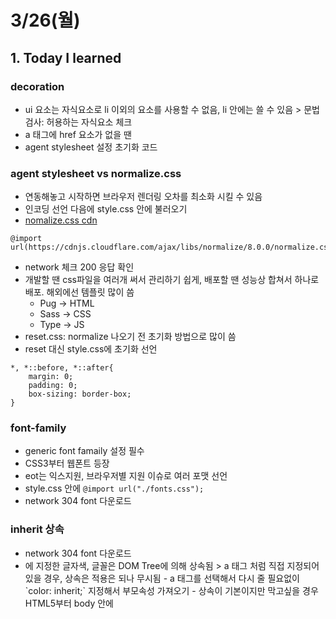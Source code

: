 # 3/26(월)

## 1. Today I learned

### decoration
- ui 요소는 자식요소로 li 이외의 요소를 사용할 수 없음, li 안에는 쓸 수 있음 > 문법검사: 허용하는 자식요소 체크
- a 태그에 href 요소가 없을 땐 
- agent stylesheet 설정 초기화 코드

### agent stylesheet vs normalize.css
- 연동해놓고 시작하면 브라우저 렌더링 오차를 최소화 시킬 수 있음
- 인코딩 선언 다음에 style.css 안에 불러오기
- [nomalize.css cdn](https://cdnjs.com/libraries/normalize)
```
@import url(https://cdnjs.cloudflare.com/ajax/libs/normalize/8.0.0/normalize.css);
```
- network 체크 200 응답 확인
- 개발할 땐 css파일을 여러개 써서 관리하기 쉽게, 배포할 땐 성능상 합쳐서 하나로 배포. 해외에선 템플릿 많이 씀 
  - Pug -> HTML
  - Sass -> CSS
  - Type -> JS 
- reset.css: normalize 나오기 전 초기화 방법으로 많이 씀
- reset 대신 style.css에 초기화 선언
```
*, *::before, *::after{
    margin: 0;
    padding: 0;
    box-sizing: border-box;
}
```

### font-family
- generic font famaily 설정 필수
- CSS3부터 웹폰트 등장
- eot는 익스지원, 브라우저별 지원 이슈로 여러 포맷 선언
- style.css 안에 `@import url("./fonts.css");` 
- network 304 font 다운로드 

### inherit 상속
- network 304 font 다운로드
- <body>에 지정한 글자색, 글꼴은 DOM Tree에 의해 상속됨 > a 태그 처럼 직접 지정되어 있을 경우, 상속은 적용은 되나 무시됨
  - a 태그를 선택해서 다시 줄 필요없이 `color: inherit;` 지정해서 부모속성 가져오기
  - 상속이 기본이지만 막고싶을 경우 HTML5부터 body 안에 <script> 쓰기 시작

### 숨김 콘텐츠 (legend 요소)
  - 브라우저별 오차 큼 > 주로 숨김
  - `display: none;` > 권장하지 않음, 대부분의 음성 브라우저에서 읽히지 않음
  - `visibility: hidden;` > 권장하지 않음
  - 박스크기 조절해서 해결 
  ```
  width: 1px; // 0으로 했을 경우 포커싱이 안됨
  height: 1px;
  overflow: hidden; // 글자가 넘치는 걸 감춤
  ```
  - 숨김 컨텐츠 스타일: 보이진 않지만 읽혀야 하는 컨텐츠
    - margin은 음수 가능 padding은 x
    - clip 속성은 투명하게 잘라줌 > 반드시 position이 absolute 여야
  ```
  width: 1px;
  height: 1px;
  overflow: hidden;
  margin: -1px;
  position: absolute;
  clip: rect(0 0 0 0); // 크기를 가지지않는 사각형
  ```

## 2. Today I foundout
> a, span 태그는 inline이라는 거

## 3. 오늘 읽은 자료
